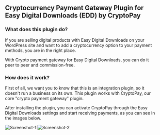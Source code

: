 ## Cryptocurrency Payment Gateway Plugin for Easy Digital Downloads (EDD) by CryptoPay

### What does this plugin do?

If you are selling digital products with Easy Digital Downloads on your WordPress site and want to add a cryptocurrency option to your payment methods, you are in the right place.

With Crypto payment gateway for Easy Digital Downloads, you can do it peer to peer and commission-free.

### How does it work?

First of all, we want you to know that this is an integration plugin, so it doesn't run a business on its own. This plugin works with CryptoPay, our core "crypto payment gateway" plugin.

After installing the plugin, you can activate CryptoPay through the Easy Digital Downloads settings and start receiving payments, as you can see in the images below.

![Screenshot-1](https://i.ibb.co/pQxN6VP/Screenshot-1.png)
![Screenshot-2](https://i.ibb.co/8K98RvM/Screenshot-2.png)
